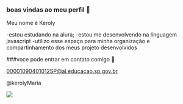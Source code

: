 ### boas vindas ao meu perfil 🖤 

Meu nome é Keroly

-estou estudando na alura;
-estou me desenvolvendo na linguagem javascript
-utilizo esse espaço para minha organização e compartinhamento dos meus projeto desenvolvidos 

###voce pode entrar  em contato comigo 💙

00001090401012SP@al.educacao.sp.gov.br

@kerolyMaria

![](https://media1.tenor.com/m/U7WkoJaEwEUAAAAC/sadgecry-sadge.gif)

